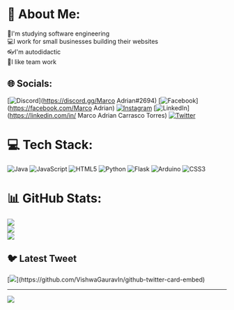 # 💫 About Me:
📘I'm studying software engineering<br>💻I work for small businesses building their websites<br>👓I'm autodidactic<br>🤝I like team work


## 🌐 Socials:
[![Discord](https://img.shields.io/badge/Discord-%237289DA.svg?logo=discord&logoColor=white)](https://discord.gg/Marco Adrian#2694) [![Facebook](https://img.shields.io/badge/Facebook-%231877F2.svg?logo=Facebook&logoColor=white)](https://facebook.com/Marco Adrian) [![Instagram](https://img.shields.io/badge/Instagram-%23E4405F.svg?logo=Instagram&logoColor=white)](https://instagram.com/adrigplay) [![LinkedIn](https://img.shields.io/badge/LinkedIn-%230077B5.svg?logo=linkedin&logoColor=white)](https://linkedin.com/in/ Marco Adrian Carrasco Torres) [![Twitter](https://img.shields.io/badge/Twitter-%231DA1F2.svg?logo=Twitter&logoColor=white)](https://twitter.com/@AdriGPlay_) 

# 💻 Tech Stack:
![Java](https://img.shields.io/badge/java-%23ED8B00.svg?style=for-the-badge&logo=java&logoColor=white) ![JavaScript](https://img.shields.io/badge/javascript-%23323330.svg?style=for-the-badge&logo=javascript&logoColor=%23F7DF1E) ![HTML5](https://img.shields.io/badge/html5-%23E34F26.svg?style=for-the-badge&logo=html5&logoColor=white) ![Python](https://img.shields.io/badge/python-3670A0?style=for-the-badge&logo=python&logoColor=ffdd54) ![Flask](https://img.shields.io/badge/flask-%23000.svg?style=for-the-badge&logo=flask&logoColor=white) ![Arduino](https://img.shields.io/badge/-Arduino-00979D?style=for-the-badge&logo=Arduino&logoColor=white) ![CSS3](https://img.shields.io/badge/css3-%231572B6.svg?style=for-the-badge&logo=css3&logoColor=white)
# 📊 GitHub Stats:
![](https://github-readme-stats.vercel.app/api?username=AdriGPlayer&theme=blue-green&hide_border=false&include_all_commits=false&count_private=false)<br/>
![](https://github-readme-streak-stats.herokuapp.com/?user=AdriGPlayer&theme=blue-green&hide_border=false)<br/>
![](https://github-readme-stats.vercel.app/api/top-langs/?username=AdriGPlayer&theme=blue-green&hide_border=false&include_all_commits=false&count_private=false&layout=compact)

## 🐦 Latest Tweet
[![](https://gtce.itsvg.in/api?username=@AdriGPlay_)](https://github.com/VishwaGauravIn/github-twitter-card-embed)

---
[![](https://visitcount.itsvg.in/api?id=AdriGPlayer&icon=0&color=0)](https://visitcount.itsvg.in)

<!-- Proudly created with GPRM ( https://gprm.itsvg.in ) -->
